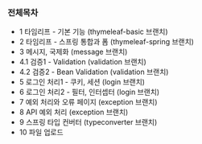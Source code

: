 ### 전체목차
 * 1 타임리프 - 기본 기능 (thymeleaf-basic 브랜치)
 * 2 타임리프 - 스프링 통합과 폼 (thymeleaf-spring 브랜치)
 * 3 메시지, 국제화 (message 브랜치)
 * 4.1 검증1 - Validation (validation 브랜치)
 * 4.2 검증2 - Bean Validation (validation 브랜치)
 * 5 로그인 처리1 - 쿠키, 세션 (login 브랜치)
 * 6 로그인 처리2 - 필터, 인터셉터 (login 브랜치)
 * 7 예외 처리와 오류 페이지 (exception 브랜치)
 * 8 API 예외 처리 (exception 브랜치)
 * 9 스프링 타입 컨버터 (typeconverter 브랜치)
 * 10 파일 업로드